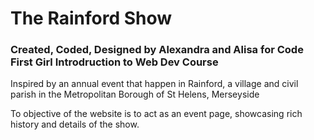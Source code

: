 <h1>The Rainford Show</h1>
<h3> Created, Coded, Designed by Alexandra and Alisa for Code First Girl Introdruction to Web Dev Course</h3>

<p> Inspired by an annual event that happen in Rainford, a village and civil parish in the Metropolitan Borough of St Helens, Merseyside </p>
<p> To objective of the website is to act as an event page, showcasing rich history and details of the show.</p>
